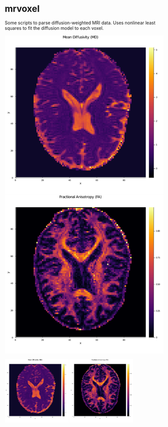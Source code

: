 # mrvoxel

Some scripts to parse diffusion-weighted MRI data. Uses nonlinear least squares to fit the diffusion model to each voxel. 

![](./pngs/MDmap.png) ![](./pngs/FAmap.png)

<p float="left">
  <img src="./pngs/MDmap.png" width="40%" />
  <img src="./pngs/FAmap.png" width="40%" /> 
</p>
